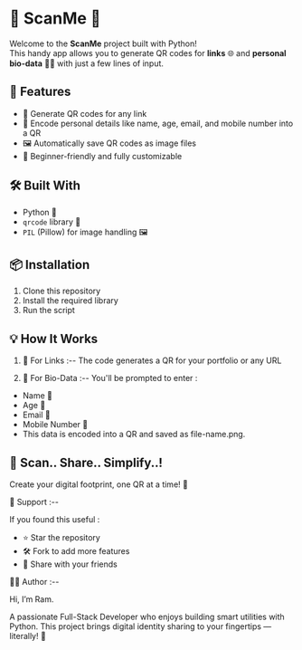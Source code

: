 # 📱 ScanMe 🔲

Welcome to the **ScanMe** project built with Python!  
This handy app allows you to generate QR codes for **links** 🌐 and **personal bio-data** 🧑‍💼 with just a few lines of input.

## 🚀 Features 

- 🔗 Generate QR codes for any link 
- 🧾 Encode personal details like name, age, email, and mobile number into a QR
- 🖼️ Automatically save QR codes as image files 
- 🧠 Beginner-friendly and fully customizable

## 🛠️ Built With

- Python 🐍
- `qrcode` library 🧩
- `PIL` (Pillow) for image handling 🖼️

## 📦 Installation 

1. Clone this repository
2. Install the required library
3. Run the script

## 💡 How It Works

1. 🔗 For Links :-- 
The code generates a QR for your portfolio or any URL

2. 🧾 For Bio-Data :--
You'll be prompted to enter :

- Name 🧑
- Age 🎂
- Email 📧
- Mobile Number 📱
- This data is encoded into a QR and saved as file-name.png.

## 🔲 Scan.. Share.. Simplify..!
Create your digital footprint, one QR at a time! 🚀

🌟 Support :--

If you found this useful :

- ⭐ Star the repository
- 🛠️ Fork to add more features
- 📨 Share with your friends

👨‍💻 Author :--

Hi, I’m Ram.

A passionate Full-Stack Developer who enjoys building smart utilities with Python.
This project brings digital identity sharing to your fingertips — literally! 🙌
